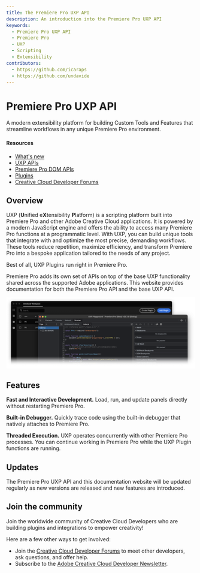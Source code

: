 ```yaml
---
title: The Premiere Pro UXP API
description: An introduction into the Premiere Pro UXP API
keywords:
  - Premiere Pro UXP API
  - Premiere Pro
  - UXP
  - Scripting
  - Extensibility
contributors:
  - https://github.com/icaraps 
  - https://github.com/undavide
---
```


<Hero slots="heading, text" background = "rgb(200, 10, 10)"/>

# Premiere Pro UXP API

A modern extensibility platform for building Custom Tools and Features that streamline workflows in any unique Premiere Pro environment.

<Resources slots="heading, links"/>

#### Resources

- [What's new](./changelog/index.md)
- [UXP APIs](./uxp-api/index.md)
- [Premiere Pro DOM APIs](./ppro_reference/index.md)
- [Plugins](./plugins/index.md)
- [Creative Cloud Developer Forums](https://forums.creativeclouddeveloper.com/)

## Overview

UXP (**U**nified e**X**tensibility **P**latform) is a scripting platform built into Premiere Pro and other Adobe Creative Cloud applications. It is powered by a modern JavaScript engine and offers the ability to access many Premiere Pro functions at a programmatic level. With UXP, you can build unique tools that integrate with and optimize the most precise, demanding workflows. These tools reduce repetition, maximize efficiency, and transform Premiere Pro into a bespoke application tailored to the needs of any project.

Best of all, UXP Plugins run right in Premiere Pro.

Premiere Pro adds its own set of APIs on top of the base UXP functionality shared across the supported Adobe applications. This website provides documentation for both the Premiere Pro API and the base UXP API.

![UDT Interface](./UDT_sample_image_01_cropped.png)

<DiscoverBlock slots="heading, text"/>

## Features

**Fast and Interactive Development.** Load, run, and update panels directly without restarting Premiere Pro.

<DiscoverBlock slots="text"/>

**Built-in Debugger.** Quickly trace code using the built-in debugger that natively attaches to Premiere Pro.

<DiscoverBlock slots="text"/>

**Threaded Execution.** UXP operates concurrently with other Premiere Pro processes. You can continue working in Premiere Pro while the UXP Plugin functions are running.

## Updates

The Premiere Pro UXP API and this documentation website will be updated regularly as new versions are released and new features are introduced.

## Join the community

Join the worldwide community of Creative Cloud Developers who are building plugins and integrations to empower creativity!

Here are a few other ways to get involved:

- Join the [Creative Cloud Developer Forums](https://forums.creativeclouddeveloper.com/) to meet other developers, ask questions, and offer help.
- Subscribe to the [Adobe Creative Cloud Developer Newsletter](https://www.adobe.com/subscription/ccdevnewsletter.html).

<!-- ## Discover

<DiscoverBlock width="100%" slots="heading, link, text"/>

### Get Started

[Quickstart Guide](guides/)

Get started with the Cat Analytics APIs.

<DiscoverBlock slots="heading, link, text"/>

### Guides

[Calculated Metrics API](guides/dummy_metrics_api/)

Returns information on the user's company that is necessary for making other Cat Analytics API calls.

<DiscoverBlock slots="link, text"/>

[Segments API](guides/dummy_oauth_client/)

Provides configuration guidance and best practices for the /segments endpoint.

<DiscoverBlock slots="link, text"/>

[Reporting Guide API](guides/dummy_using_postman/)

Provides configuration guidance and best practices for the /reports endpoint.

<DiscoverBlock slots="link, text"/>

[Migrating from 1.4 to 2.0](guides/migrating/)

For help migrating from the 1.4 versions of the Analytics API to the newer and more capable /reports API.

<DiscoverBlock width="100%" slots="heading, link, text"/>

### API References

[Try the API](api/)

Try the Analytics API with Swagger UI. Explore, make calls, with full endpoint descriptions.

## Contributing

We encourage you to participate in our open documentation initiative, if you have suggestions, corrections, additions
or deletions for this documentation, check out the source from [this github repo](https://github.com/adobe/gatsby-theme-spectrum-example), and submit a pull
request with your contribution. For more information, refer to the [contributing page](support/contribute/).

## API Requests & Rate Limits

The timeout for API requests through adobe.io is currently *60 seconds*.

The default rate limit for an Cat Analytics Company is *120 requests per minute*. (The limit is enforced as *12 requests every 6 seconds*).
When rate limiting is being enforced you will get `429` HTTP response codes with the following response body: `{"error_code":"429050","message":"Too many requests"}`. -->

